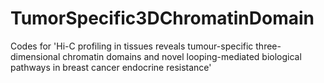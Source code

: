 # TumorSpecific3DChromatinDomain
Codes for 'Hi-C profiling in tissues reveals tumour-specific three-dimensional chromatin domains and novel looping-mediated biological pathways in breast cancer endocrine resistance'
